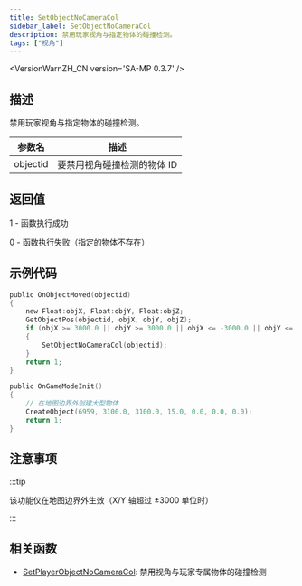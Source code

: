 ```yaml
---
title: SetObjectNoCameraCol
sidebar_label: SetObjectNoCameraCol
description: 禁用玩家视角与指定物体的碰撞检测。
tags: ["视角"]
---
```


<VersionWarnZH_CN version='SA-MP 0.3.7' />

## 描述

禁用玩家视角与指定物体的碰撞检测。

| 参数名   | 描述                        |
| -------- | --------------------------- |
| objectid | 要禁用视角碰撞检测的物体 ID |

## 返回值

1 - 函数执行成功

0 - 函数执行失败（指定的物体不存在）

## 示例代码

```c
public OnObjectMoved(objectid)
{
    new Float:objX, Float:objY, Float:objZ;
    GetObjectPos(objectid, objX, objY, objZ);
    if (objX >= 3000.0 || objY >= 3000.0 || objX <= -3000.0 || objY <= -3000.0)
    {
        SetObjectNoCameraCol(objectid);
    }
    return 1;
}

public OnGameModeInit()
{
    // 在地图边界外创建大型物体
    CreateObject(6959, 3100.0, 3100.0, 15.0, 0.0, 0.0, 0.0);
    return 1;
}
```

## 注意事项

:::tip

该功能仅在地图边界外生效（X/Y 轴超过 ±3000 单位时）

:::

## 相关函数

- [SetPlayerObjectNoCameraCol](SetPlayerObjectNoCameraCol): 禁用视角与玩家专属物体的碰撞检测
